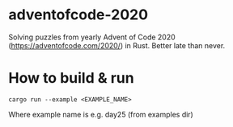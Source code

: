 # adventofcode-2020

Solving puzzles from yearly Advent of Code 2020 (https://adventofcode.com/2020/) in Rust.
Better late than never.

# How to build & run

```cargo run --example <EXAMPLE_NAME>```

Where example name is e.g. day25 (from examples dir)
